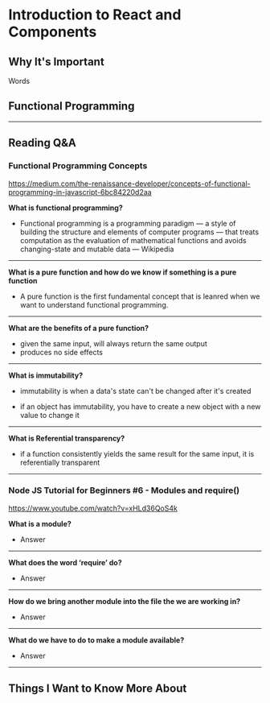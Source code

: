 # Introduction to React and Components

## Why It's Important

Words

## Functional Programming


-----------------

## Reading Q&A

### **Functional Programming Concepts**

<https://medium.com/the-renaissance-developer/concepts-of-functional-programming-in-javascript-6bc84220d2aa>

**What is functional programming?**

- Functional programming is a programming paradigm — a style of building the structure and elements of computer programs — that treats computation as the evaluation of mathematical functions and avoids changing-state and mutable data — Wikipedia

---

**What is a pure function and how do we know if something is a pure function**

- A pure function is the first fundamental concept that is leanred when we want to understand functional programming. 

---

**What are the benefits of a pure function?**

- given the same input, will always return the same output
- produces no side effects

---

**What is immutability?**

- immutability is when a data's state can't be changed after it's created

- if an object has immutability, you have to create a new object with a new value to change it

---

**What is Referential transparency?**

- if a function consistently yields the same result for the same input, it is referentially transparent

-----------------

### **Node JS Tutorial for Beginners #6 - Modules and require()**

<https://www.youtube.com/watch?v=xHLd36QoS4k>

**What is a module?**

- Answer

---

**What does the word ‘require’ do?**

- Answer

---

**How do we bring another module into the file the we are working in?**

- Answer

---

**What do we have to do to make a module available?**

- Answer

-----------------


## Things I Want to Know More About
